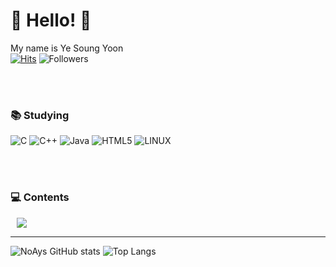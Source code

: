
# 👋 Hello! 👋
My name is Ye Soung Yoon
<br>
 [![Hits](https://hits.seeyoufarm.com/api/count/incr/badge.svg?url=https%3A%2F%2Fgithub.com%2FNoAys&count_bg=%2379C83D&title_bg=%23555555&icon=&icon_color=%23E7E7E7&title=hits&edge_flat=false)](https://hits.seeyoufarm.com) 
![Followers](https://img.shields.io/github/followers/NoAys?style=social)

<!--
**NoAys/NoAys** is a ✨ _special_ ✨ repository because its `README.md` (this file) appears on your GitHub profile.

Here are some ideas to get you started:

- 🔭 I’m currently working on ...
- 🌱 I’m currently learning ...
- 👯 I’m looking to collaborate on ...
- 🤔 I’m looking for help with ...
- 💬 Ask me about ...
- 📫 How to reach me: ...
- 😄 Pronouns: ...
- ⚡ Fun fact: ...
-->




<br><br>
### 📚 Studying
![C](https://img.shields.io/badge/c-%2300599C.svg?style=flat-the-badge&logo=c&logoColor=white)
![C++](https://img.shields.io/badge/c++-%2300599C.svg?style=flat-the-badge&logo=c%2B%2B&logoColor=white)
![Java](https://img.shields.io/badge/java-%23ED8B00.svg?style=flat-the-badge&logo=java&logoColor=white)
![HTML5](https://img.shields.io/badge/HTML-E34F26.svg?style=flat-the-badge&logo=HTML5&logoColor=white)
![LINUX](https://img.shields.io/badge/LINUX-FCC624.svg?style=flat-the-badge&logo=Linux&logoColor=white)

<br><br>
<h3> 💻 Contents </h3>         
     <a href="mailto:solluna9@semyung.ac.kr"> <img         src="https://img.shields.io/badge/Gmail-d14836?style=flat-square&logo=Gmail&logoColor=white&link=mailto:solluna9@semyung.ac.kr"        style="height : auto; margin-left : 10px; margin-right : 10px;"/>
 </a> 
 
<hr>

![NoAys GitHub stats](https://github-readme-stats.vercel.app/api?username=NoAys&theme=radical&show_icons=true)
![Top Langs](https://github-readme-stats.vercel.app/api/top-langs/?username=NoAys&layout=demo&theme=radical)

